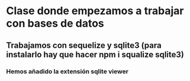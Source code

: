 # Clase donde empezamos a trabajar con bases de datos

## Trabajamos con sequelize y sqlite3 (para instalarlo hay que hacer npm i squalize sqlite3)
### Hemos añadido la extensión sqlite viewer